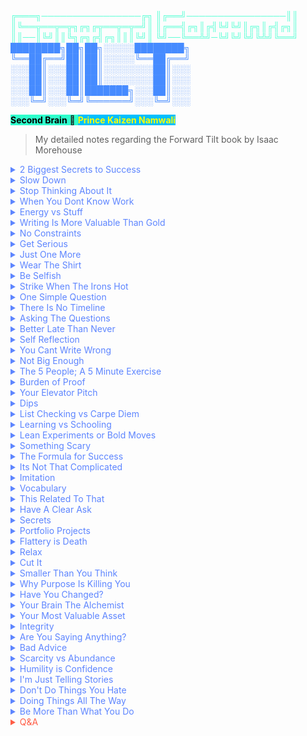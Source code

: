<span style='color:#5dffd6;'>
╔═══╗────────────────╔╗
║╔══╝────────────────║║
║╚══╦══╦═╦╗╔╗╔╦══╦═╦═╝║
║╔══╣╔╗║╔╣╚╝╚╝║╔╗║╔╣╔╗║
║║──║╚╝║║╚╗╔╗╔╣╔╗║║║╚╝║
╚╝──╚══╩╝─╚╝╚╝╚╝╚╩╝╚══╝
</span>
<span style='color:#468bff;'>
████████╗██╗██╗░░░░░████████╗
╚══██╔══╝██║██║░░░░░╚══██╔══╝
░░░██║░░░██║██║░░░░░░░░██║░░░
░░░██║░░░██║██║░░░░░░░░██║░░░
░░░██║░░░██║███████╗░░░██║░░░
░░░╚═╝░░░╚═╝╚══════╝░░░╚═╝░░░

</span>

<span style='background-color:#2effcb;'><span style='color:#000000;'>**Second Brain**</span> 🧠 <span style='background-color:#00bfff;'><span style='color:#ffff00;'>**Prince Kaizen Namwali**</span> 

> My detailed notes regarding the Forward Tilt book by Isaac Morehouse

<span style='color:#5d85ff;'>

<details> <summary>2 Biggest Secrets to Success</summary>
<span style="color:red">
1) What you can do thats of value to others
2) How well you can signal that value
You need the product and the signal. Better yet, be the product and the signal.
I possess a variety of skills , but i have not achieved mastery. I am aware that it takes time to improve anything and that a mans efforts are never betrayed. However, the second part is what truly poses a challenge for me. Having superb talent, but without having the means to signal it, grow an audience or even discovered. That is something that i have come to learn the hard way, especially with the global pandemic of 2020. I could be a superb writer, but if not many people discover you, you struggle.  I have learned this by publishing ebooks on Google Play Books, Kobo and Amazon Kindle Store (Kindle direct publishing). I have also encountered this lesson by trying to write articles, blogs and poetry on various platforms. The centralized web will take more time for sure, but the decentralized web really depends on the platform. 
I have come to find out that writing featured posts is probably the best way to go about it and using professional platforms like LinkedIn can also boost my presence.  Mostly recently the opportunity present itself when i was asked if i wanted to write a post on the dapp.com website . Being featured in the doctor dapp series would open up great possibilities. I learned by experimenting and trying different things. I take with me the lessons that shall drive me forward. In terms of publishing, i would have to spend some money on proofreading and have them share to their circles. Social engineering. Collaboration if you will. Thats the writing part
Music is another area that i find interest. Choir had a huge influence on me when a friend introduced me to the course in high school. Another highschool introduced me to Fruity Loop Studio. With music its quite tricky. Soundcloud is a great place to start, but its not the place that  you want to be. With music i have simply experimented, but i havent tried to release my music on streaming platforms like Spotify, Apple Music, Google play music. I am aware that i could easily have my music hosted there should i decide to invest a couple of fees. but the real reason i am quite skeptical is due to the fact that i havent really gotten mixing and mastering down. The other is that i am trying to go for lyrical music with actual vocals. I havent tried that yet. Thats a lame excuse, but thats the current situation with that. As far as things go, i am aware that collaboration is the best way to boost my online musical presence. Its a lame excuse, but i will get it down in no time. Thats the msic bit.
ever since i was young, i always wanted to be an animator, but being introduced to YouTube, i was no longer interested. The beauty of youtube lies in the fact that you can find just about any video and have a peek into the behind the scenes of what you want to become, day in the life of insert career. Frame by frame seems like torture and thats because it is. I have a deeper appreciation of 2D animation, but the process is not something i like and its not something that i would like doing for a living. I have tried animating using various software out there and i was certain that its not something that i wanted to do. I have no further interest in learning more. The idea of animation went down the drain entirely, even after learning about modular 2d animation which utilizes bones. 3D did strike me, but the limitation of hardware fell upon me. Its something that i could try to pursue as a side hobby or full blown career in the future. Until then, i put the idea of animation to rest.
I recently found myself trying different things which is something that i absolutely recommend. Similar to how we are able to have free trials of a product or service the same should be applied to life. You get to decide which product works best for you and what to discard. Never say i want to be blank when i grow up unless you try it. I want to be a doctor, but later find out you hate the site of blood. I want to become a 2d animator only to find out you hate drawing stuff frame by frame. However, at this point in time, the global pandemic sped up the discovery process. Game development is something i truly want to pursue. The idea of being able to combine different elements such as animation, art, music, code to produce something interactive is awesome. The gaming industry is huge and i only see a few game developers when it comes to mobile. The concept of game development strikes me because i believe games teach one of the most fundamental lesson to humanity. We learn through failure. Things like simulated games help prepare for the real thing. Games that help you improve your memory. Something even more interesting which  i plan to make my life works is something helps you learn faster, manage your finances and improve your overall brain health. Without the need for having multiple apps. 
Realistically, i want to be a blockchain, game and mobile developer. I would create value by creating stuff for clients, selling ready to use code with UI kits, soundtracks and just about any assets that revolve around this three. The year 2020 has taught me so much about building a presence online. I still have a long wait to go, but with more connections, collaboration, offering tutorials through blog and videos, i certainly on the right path. I am learning to build my own personal brand. I am certain that i will have the skills in near time and that i will certainly grow my audience. The beauty of numbers, documentation and tracking is key. As long as i make each day a non zero day, everything will work out. 
There is no cheat or quick lottery ticket that will make you appear more valuable. Certainly not a college degree will make you more valuable. My coworkers and boss dont exist to make me better. Its all up to me. </span>
</details>

<details> <summary>Slow Down</summary>
You are not late
I kinda feel like i need to be constantly reminded of this statement. When i look around, some young dude, younger than me, not even a teenager has just set the course of his entire life by creating something thats amassing tons of money and fame. The rest of us can only envy, and try to compare ourselves to that person, even though we shouldn’t. I am reminded by Dave chapelle in his sticks and stones special when he told the story about a famous television celebrity. This man had the best job in the world, traveling the world and eating food on camera. That same man killed himself. No matter how someones life looks like on the outside, you dont know whats going on inside. He later proceeded to make the jump about catching up with an old high school friend. This man had worked his way out of the streets through sheer intellect, but love drunk in harvard he married to quickly and the divorced robbed this man whole. However, this man was living with his parents and working elsewhere to slowly restore his life. The slow down speech is something that should constantly be repeated unto me because the reality is as long as you are alive and able you can do anything. I have read news of old people switching careers, people finding career in the ages that most people retire. 
I dont care if you’re 16 or 33. You are not ahead or behind because you not on any conveyor belr or timeline. The path you’re following is your own. Become greater one day at a time and the rest will follow. 
</details>

<details> <summary>Stop Thinking About It</summary>
This chapter truly resonates with me and its probably my biggest weakness.  I am an idealist, which many sound cool, but its not. I am always thinking of ideas for various things like app ideas, cool names, cool titles or cool designs, but the problem is I never do it. If I can successfully make the transition from thinking into action, my life will fall into its rightful place. Another word for this type of thinking is called 
Dreams dont come true, decision do. 
Top 5 regrets of the dying
what do you want to do before your die?

Thinking gets you nowhere. Take the leap and do the thing.
</details>

<details> <summary>When You Dont Know Work</summary>

</details>

<details> <summary>Energy vs Stuff</summary>

</details>

<details> <summary>Writing Is More Valuable Than Gold</summary>

</details>

<details> <summary>No Constraints</summary>

</details>

<details> <summary>Get Serious</summary>

</details>

<details> <summary>Just One More</summary>

</details>

<details> <summary>Wear The Shirt</summary>

</details>

<details> <summary>Be Selfish</summary>

</details>

<details> <summary>Strike When The Irons Hot</summary>

</details>

<details> <summary>One Simple Question</summary>

</details>

<details> <summary>There Is No Timeline</summary>

</details>

<details> <summary>Asking The Questions</summary>

</details>

<details> <summary>Better Late Than Never</summary>

</details>

<details> <summary>Self Reflection</summary>

</details>

<details> <summary>You Cant Write Wrong</summary>

</details>

<details> <summary>Not Big Enough</summary>

</details>

<details> <summary>The 5 People; A 5 Minute Exercise</summary>

</details>

<details> <summary>Burden of Proof</summary>

</details>

<details> <summary>Your Elevator Pitch</summary>

</details>

<details> <summary>Dips</summary>

</details>

<details> <summary>List Checking vs Carpe Diem</summary>

</details>

<details> <summary>Learning vs Schooling</summary>

</details>

<details> <summary>Lean Experiments or Bold Moves</summary>

</details>

<details> <summary>Something Scary</summary>

</details>

<details> <summary>The Formula for Success</summary>

</details>

<details> <summary>Its Not That Complicated</summary>

</details>

<details> <summary>Imitation</summary>

</details>

<details> <summary>Vocabulary</summary>

</details>

<details> <summary>This Related To That</summary>

</details>

<details> <summary>Have A Clear Ask</summary>

</details>

<details> <summary>Secrets</summary>

</details>

<details> <summary>Portfolio Projects</summary>

</details>

<details> <summary>Flattery is Death</summary>

</details>

<details> <summary>Relax</summary>

</details>

<details> <summary>Cut It</summary>

</details>

<details> <summary>Smaller Than You Think</summary>

</details>

<details> <summary>Why Purpose Is Killing You</summary>

</details>

<details> <summary>Have You Changed?</summary>

</details>

<details> <summary>Your Brain The Alchemist</summary>

</details>

<details> <summary>Your Most Valuable Asset</summary>

</details>

<details> <summary>Integrity</summary>

</details>

<details> <summary>Are You Saying Anything?</summary>

</details>

<details> <summary>Bad Advice</summary>

</details>

<details> <summary>Scarcity vs Abundance</summary>

</details>

<details> <summary>Humility is Confidence</summary>

</details>

<details> <summary>I'm Just Telling Stories</summary>

</details>

<details> <summary>Don't Do Things You Hate</summary>

</details>

<details> <summary>Doing Things All The Way</summary>

</details>

<details> <summary>Be More Than What You Do</summary>

</details>


</span>

<span style='color:#ff5d46;'>

<details markdown='1'><summary>Q&A</summary>

![](https://i.redd.it/1ctpb8dor8w61.png)


</details>

</span>
